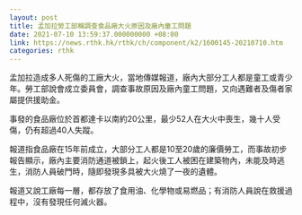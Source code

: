 ```yaml
---
layout: post
title: 孟加拉勞工部稱調查食品廠大火原因及廠內童工問題
date: 2021-07-10 13:59:37.000000000 +08:00
link: https://news.rthk.hk/rthk/ch/component/k2/1600145-20210710.htm
categories: rthk
---
```


孟加拉造成多人死傷的工廠大火，當地傳媒報道，廠內大部分工人都是童工或青少年。勞工部說會成立委員會，調查事故原因及廠內童工問題，又向遇難者及傷者家屬提供援助金。

事發的食品廠位於首都達卡以南約20公里，最少52人在大火中喪生，幾十人受傷，仍有超過40人失蹤。

報道指食品廠在15年前成立，大部分工人都是10至20歲的廉價勞工，而事故初步報告顯示，廠內主要消防通道被鎖上，起火後工人被困在建築物內，未能及時逃生，消防人員破門時，隨即發現多具被大火燒了一夜的遺體。

報道又說工廠每一層，都存放了食用油、化學物或易燃品；有消防人員說在救援過程中，沒有發現任何滅火器。
